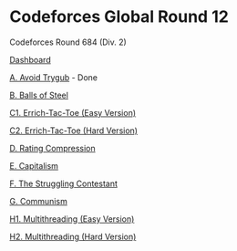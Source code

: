 # Codeforces Global Round 12

Codeforces Round 684 (Div. 2)

[Dashboard](https://codeforces.com/contest/1450)

[A. Avoid Trygub](https://codeforces.com/contest/1450/problem/A) - Done

[B. Balls of Steel](https://codeforces.com/contest/1450/problem/B)

[C1. Errich-Tac-Toe (Easy Version)](https://codeforces.com/contest/1450/problem/C1)

[C2. Errich-Tac-Toe (Hard Version)](https://codeforces.com/contest/1450/problem/C2)

[D. Rating Compression](https://codeforces.com/contest/1450/problem/D)

[E. Capitalism](https://codeforces.com/contest/1450/problem/E)

[F. The Struggling Contestant](https://codeforces.com/contest/1450/problem/F)

[G. Communism](https://codeforces.com/contest/1450/problem/G)

[H1. Multithreading (Easy Version)](https://codeforces.com/contest/1450/problem/H1)

[H2. Multithreading (Hard Version)](https://codeforces.com/contest/1450/problem/H2)

